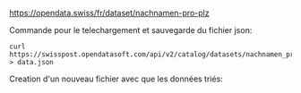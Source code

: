https://opendata.swiss/fr/dataset/nachnamen-pro-plz

Commande pour le telechargement et sauvegarde du fichier json:

```
curl https://swisspost.opendatasoft.com/api/v2/catalog/datasets/nachnamen_proplz/exports/json > data.json
```

Creation d'un nouveau fichier avec que les données triés:







